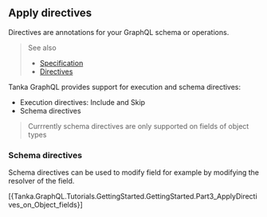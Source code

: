 ## Apply directives

Directives are annotations for your GraphQL schema or operations.

> See also
>
> - [Specification](https://graphql.github.io/graphql-spec/June2018/#sec-Type-System.Directives)
> - [Directives](xref://types:13-directives.md)

Tanka GraphQL provides support for execution and schema directives:

- Execution directives: Include and Skip
- Schema directives

> Currrently schema directives are only supported on fields of object types

### Schema directives

Schema directives can be used to modify field for example by modifying the resolver of the field.

[{Tanka.GraphQL.Tutorials.GettingStarted.GettingStarted.Part3_ApplyDirectives_on_Object_fields}]

